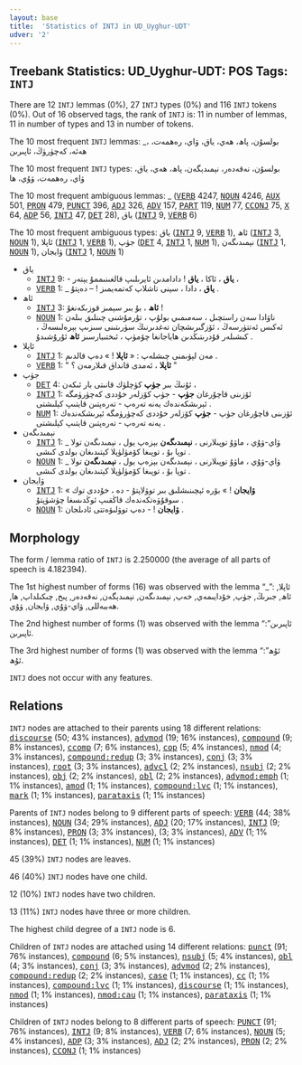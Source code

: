 ```yaml
---
layout: base
title:  'Statistics of INTJ in UD_Uyghur-UDT'
udver: '2'
---
```


## Treebank Statistics: UD_Uyghur-UDT: POS Tags: `INTJ`

There are 12 `INTJ` lemmas (0%), 27 `INTJ` types (0%) and 116 `INTJ` tokens (0%).
Out of 16 observed tags, the rank of `INTJ` is: 11 in number of lemmas, 11 in number of types and 13 in number of tokens.

The 10 most frequent `INTJ` lemmas: _، بولسۇن، پاھ، ھەي، ياق، ۋاي، رەھمەت، ھەئە، كەچۈرۈڭ، ئاپىرىن

The 10 most frequent `INTJ` types:  بولسۇن، نەقەدەر، نېمىدېگەن، پاھ، ھەي، ياق، ۋاي، رەھمەت، ۋۇي، ھا

The 10 most frequent ambiguous lemmas: _ (<tt><a href="ug_udt-pos-VERB.html">VERB</a></tt> 4247, <tt><a href="ug_udt-pos-NOUN.html">NOUN</a></tt> 4246, <tt><a href="ug_udt-pos-AUX.html">AUX</a></tt> 501, <tt><a href="ug_udt-pos-PRON.html">PRON</a></tt> 479, <tt><a href="ug_udt-pos-PUNCT.html">PUNCT</a></tt> 396, <tt><a href="ug_udt-pos-ADJ.html">ADJ</a></tt> 326, <tt><a href="ug_udt-pos-ADV.html">ADV</a></tt> 157, <tt><a href="ug_udt-pos-PART.html">PART</a></tt> 119, <tt><a href="ug_udt-pos-NUM.html">NUM</a></tt> 77, <tt><a href="ug_udt-pos-CCONJ.html">CCONJ</a></tt> 75, <tt><a href="ug_udt-pos-X.html">X</a></tt> 64, <tt><a href="ug_udt-pos-ADP.html">ADP</a></tt> 56, <tt><a href="ug_udt-pos-INTJ.html">INTJ</a></tt> 47, <tt><a href="ug_udt-pos-DET.html">DET</a></tt> 28), ياق (<tt><a href="ug_udt-pos-INTJ.html">INTJ</a></tt> 9, <tt><a href="ug_udt-pos-VERB.html">VERB</a></tt> 6)

The 10 most frequent ambiguous types:  ياق (<tt><a href="ug_udt-pos-INTJ.html">INTJ</a></tt> 9, <tt><a href="ug_udt-pos-VERB.html">VERB</a></tt> 1), ئاھ (<tt><a href="ug_udt-pos-INTJ.html">INTJ</a></tt> 3, <tt><a href="ug_udt-pos-NOUN.html">NOUN</a></tt> 1), ئاپلا (<tt><a href="ug_udt-pos-INTJ.html">INTJ</a></tt> 1, <tt><a href="ug_udt-pos-VERB.html">VERB</a></tt> 1), جۈپ (<tt><a href="ug_udt-pos-DET.html">DET</a></tt> 4, <tt><a href="ug_udt-pos-INTJ.html">INTJ</a></tt> 1, <tt><a href="ug_udt-pos-NUM.html">NUM</a></tt> 1), نېمىدىگەن (<tt><a href="ug_udt-pos-INTJ.html">INTJ</a></tt> 1, <tt><a href="ug_udt-pos-NOUN.html">NOUN</a></tt> 1), ۋايجان (<tt><a href="ug_udt-pos-INTJ.html">INTJ</a></tt> 1, <tt><a href="ug_udt-pos-NOUN.html">NOUN</a></tt> 1)


* ياق
  * <tt><a href="ug_udt-pos-INTJ.html">INTJ</a></tt> 9: - <b>ياق</b> ، ئاكا ، <b>ياق</b> ! دادامدىن ئايرىلىپ قالغىنىممۇ يېتەر ،
  * <tt><a href="ug_udt-pos-VERB.html">VERB</a></tt> 1: _ <b>ياق</b> ، دادا ، سېنى تاشلاپ كەتمەيمىز ! – دەپتۇ .
* ئاھ
  * <tt><a href="ug_udt-pos-INTJ.html">INTJ</a></tt> 3: <b>ئاھ</b> ، بۇ بىر سېمىز قوزىكەنغۇ !
  * <tt><a href="ug_udt-pos-NOUN.html">NOUN</a></tt> 1: ناۋادا سەن راستچىل ، سەمىمىي بولۇپ ، تۇرمۇشنى چىنلىق بىلەن ئەكىس ئەتتۈرسەڭ ، ئۆزگىرىشچان تەغدىرنىڭ سۈرىتىنى سىزىپ بېرەلىسەڭ ، كىشىلەر قۇدرىتىڭدىن ھاياجانغا چۆمۈپ ، ئىختىيارسىز <b>ئاھ</b> ئۇرۇشىدۇ .
* ئاپلا
  * <tt><a href="ug_udt-pos-INTJ.html">INTJ</a></tt> 1: مەن لېۋىمنى چىشلەپ : « <b>ئاپلا</b> ! » دەپ قالدىم .
  * <tt><a href="ug_udt-pos-VERB.html">VERB</a></tt> 1: " <b>ئاپلا</b> ، ئەمدى قانداق قىلارمەن ؟ "
* جۈپ
  * <tt><a href="ug_udt-pos-DET.html">DET</a></tt> 4: ئۇنىڭ بىر <b>جۈپ</b> كۈچلۈك قانىتى بار ئىكەن ،
  * <tt><a href="ug_udt-pos-INTJ.html">INTJ</a></tt> 1: ئۆزىنى قاچۇرغان <b>جۈپ</b> - جۈپ كۆزلەر خۇددى كەچۈرۈمگە ئېرىشكەندەك يەنە تەرەپ - تەرەپتىن قايتىپ كېلىشتى .
  * <tt><a href="ug_udt-pos-NUM.html">NUM</a></tt> 1: ئۆزىنى قاچۇرغان جۈپ - <b>جۈپ</b> كۆزلەر خۇددى كەچۈرۈمگە ئېرىشكەندەك يەنە تەرەپ - تەرەپتىن قايتىپ كېلىشتى .
* نېمىدىگەن
  * <tt><a href="ug_udt-pos-INTJ.html">INTJ</a></tt> 1: _ ۋاي-ۋۇي ، ماۋۇ توپىلارنى ، <b>نېمىدىگەن</b> بېزەپ يول ، نېمىدىگەن تولا توپا بۇ ، توپىغا كۆمۈلۈپلا كېتىدىغان بولدى كىشى .
  * <tt><a href="ug_udt-pos-NOUN.html">NOUN</a></tt> 1: _ ۋاي-ۋۇي ، ماۋۇ توپىلارنى ، نېمىدىگەن بېزەپ يول ، <b>نېمىدىگەن</b> تولا توپا بۇ ، توپىغا كۆمۈلۈپلا كېتىدىغان بولدى كىشى .
* ۋايجان
  * <tt><a href="ug_udt-pos-INTJ.html">INTJ</a></tt> 1: « <b>ۋايجان</b> ! » بۆرە ئېچىنىشلىق بىر توۋلاپتۇ - دە ، خۇددى توك سوقۇۋەتكەندەك قاڭقىپ ئوڭدىسغا چۈشۈپتۇ .
  * <tt><a href="ug_udt-pos-NOUN.html">NOUN</a></tt> 1: <b>ۋايجان</b> ! - دەپ توۋلىۋەتتى ئادىلجان .

## Morphology

The form / lemma ratio of `INTJ` is 2.250000 (the average of all parts of speech is 4.182394).

The 1st highest number of forms (16) was observed with the lemma “_”: ئاپلا, ئاھ, جىرىڭ, جۈپ, خۇدايىمەي, خەپ, نېمىدىگەن, نېمىدېگەن, نەقەدەر, پىخ, چىكىلداپ, ھا, ھەببەللى, ۋاي-ۋۇي, ۋايجان, ۋۇي.

The 2nd highest number of forms (1) was observed with the lemma “ئاپىرىن”: ئاپىرىن.

The 3rd highest number of forms (1) was observed with the lemma “ئۇھ”: ئۇھ.

`INTJ` does not occur with any features.


## Relations

`INTJ` nodes are attached to their parents using 18 different relations: <tt><a href="ug_udt-dep-discourse.html">discourse</a></tt> (50; 43% instances), <tt><a href="ug_udt-dep-advmod.html">advmod</a></tt> (19; 16% instances), <tt><a href="ug_udt-dep-compound.html">compound</a></tt> (9; 8% instances), <tt><a href="ug_udt-dep-ccomp.html">ccomp</a></tt> (7; 6% instances), <tt><a href="ug_udt-dep-cop.html">cop</a></tt> (5; 4% instances), <tt><a href="ug_udt-dep-nmod.html">nmod</a></tt> (4; 3% instances), <tt><a href="ug_udt-dep-compound-redup.html">compound:redup</a></tt> (3; 3% instances), <tt><a href="ug_udt-dep-conj.html">conj</a></tt> (3; 3% instances), <tt><a href="ug_udt-dep-root.html">root</a></tt> (3; 3% instances), <tt><a href="ug_udt-dep-advcl.html">advcl</a></tt> (2; 2% instances), <tt><a href="ug_udt-dep-nsubj.html">nsubj</a></tt> (2; 2% instances), <tt><a href="ug_udt-dep-obj.html">obj</a></tt> (2; 2% instances), <tt><a href="ug_udt-dep-obl.html">obl</a></tt> (2; 2% instances), <tt><a href="ug_udt-dep-advmod-emph.html">advmod:emph</a></tt> (1; 1% instances), <tt><a href="ug_udt-dep-amod.html">amod</a></tt> (1; 1% instances), <tt><a href="ug_udt-dep-compound-lvc.html">compound:lvc</a></tt> (1; 1% instances), <tt><a href="ug_udt-dep-mark.html">mark</a></tt> (1; 1% instances), <tt><a href="ug_udt-dep-parataxis.html">parataxis</a></tt> (1; 1% instances)

Parents of `INTJ` nodes belong to 9 different parts of speech: <tt><a href="ug_udt-pos-VERB.html">VERB</a></tt> (44; 38% instances), <tt><a href="ug_udt-pos-NOUN.html">NOUN</a></tt> (34; 29% instances), <tt><a href="ug_udt-pos-ADJ.html">ADJ</a></tt> (20; 17% instances), <tt><a href="ug_udt-pos-INTJ.html">INTJ</a></tt> (9; 8% instances), <tt><a href="ug_udt-pos-PRON.html">PRON</a></tt> (3; 3% instances),  (3; 3% instances), <tt><a href="ug_udt-pos-ADV.html">ADV</a></tt> (1; 1% instances), <tt><a href="ug_udt-pos-DET.html">DET</a></tt> (1; 1% instances), <tt><a href="ug_udt-pos-NUM.html">NUM</a></tt> (1; 1% instances)

45 (39%) `INTJ` nodes are leaves.

46 (40%) `INTJ` nodes have one child.

12 (10%) `INTJ` nodes have two children.

13 (11%) `INTJ` nodes have three or more children.

The highest child degree of a `INTJ` node is 6.

Children of `INTJ` nodes are attached using 14 different relations: <tt><a href="ug_udt-dep-punct.html">punct</a></tt> (91; 76% instances), <tt><a href="ug_udt-dep-compound.html">compound</a></tt> (6; 5% instances), <tt><a href="ug_udt-dep-nsubj.html">nsubj</a></tt> (5; 4% instances), <tt><a href="ug_udt-dep-obl.html">obl</a></tt> (4; 3% instances), <tt><a href="ug_udt-dep-conj.html">conj</a></tt> (3; 3% instances), <tt><a href="ug_udt-dep-advmod.html">advmod</a></tt> (2; 2% instances), <tt><a href="ug_udt-dep-compound-redup.html">compound:redup</a></tt> (2; 2% instances), <tt><a href="ug_udt-dep-case.html">case</a></tt> (1; 1% instances), <tt><a href="ug_udt-dep-cc.html">cc</a></tt> (1; 1% instances), <tt><a href="ug_udt-dep-compound-lvc.html">compound:lvc</a></tt> (1; 1% instances), <tt><a href="ug_udt-dep-discourse.html">discourse</a></tt> (1; 1% instances), <tt><a href="ug_udt-dep-nmod.html">nmod</a></tt> (1; 1% instances), <tt><a href="ug_udt-dep-nmod-cau.html">nmod:cau</a></tt> (1; 1% instances), <tt><a href="ug_udt-dep-parataxis.html">parataxis</a></tt> (1; 1% instances)

Children of `INTJ` nodes belong to 8 different parts of speech: <tt><a href="ug_udt-pos-PUNCT.html">PUNCT</a></tt> (91; 76% instances), <tt><a href="ug_udt-pos-INTJ.html">INTJ</a></tt> (9; 8% instances), <tt><a href="ug_udt-pos-VERB.html">VERB</a></tt> (7; 6% instances), <tt><a href="ug_udt-pos-NOUN.html">NOUN</a></tt> (5; 4% instances), <tt><a href="ug_udt-pos-ADP.html">ADP</a></tt> (3; 3% instances), <tt><a href="ug_udt-pos-ADJ.html">ADJ</a></tt> (2; 2% instances), <tt><a href="ug_udt-pos-PRON.html">PRON</a></tt> (2; 2% instances), <tt><a href="ug_udt-pos-CCONJ.html">CCONJ</a></tt> (1; 1% instances)

